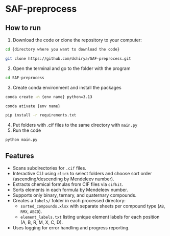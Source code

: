 # SAF-preprocess


## How to run 
1. Download the code or clone the repository to your computer:

```bash
cd {directory where you want to download the code}
```
```bash 
git clone https://github.com/dshirya/SAF-preprocess.git
``` 
2. Open the terminal and go to the folder with the program
```bash 
cd SAF-preprocess
```
3. Create conda environment and install the packages
```bash
conda create -n {env name} python=3.13
```

```bash
conda ativate {env name} 
```

```bash
pip install -r requirements.txt
```
4. Put folders with .cif files to the same directory with `main.py`
5. Run the code
```bash
python main.py 
```
## Features

- Scans subdirectories for `.cif` files.
- Interactive CLI using `click` to select folders and choose sort order (ascending/descending by Mendeleev number).
- Extracts chemical formulas from CIF files via `cifkit`.
- Sorts elements in each formula by Mendeleev number.
- Supports only binary, ternary, and quaternary compounds.
- Creates a `labels/` folder in each processed directory:
  - `sorted_compounds.xlsx` with separate sheets per compound type (`AB`, `RMX`, `ABCD`).
  - `element_labels.txt` listing unique element labels for each position (A, B, R, M, X, C, D).
- Uses logging for error handling and progress reporting.
